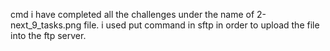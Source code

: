 cmd
i have completed all the challenges under the name of 2-next_9_tasks.png file.
i used put command in sftp in order to upload the file into the ftp server.
